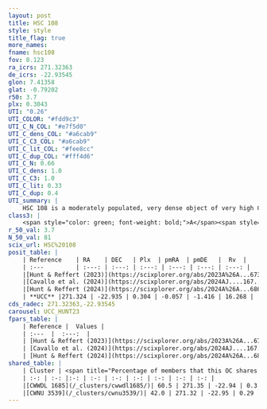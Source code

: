 ```yaml
---
layout: post
title: HSC 108
style: style
title_flag: true
more_names: 
fname: hsc108
fov: 0.123
ra_icrs: 271.32363
de_icrs: -22.93545
glon: 7.41358
glat: -0.79202
r50: 3.7
plx: 0.3043
UTI: "0.26"
UTI_COLOR: "#fdd9c3"
UTI_C_N_COL: "#e7f5d0"
UTI_C_dens_COL: "#a6cab9"
UTI_C_C3_COL: "#a6cab9"
UTI_C_lit_COL: "#fee8cc"
UTI_C_dup_COL: "#fff4d6"
UTI_C_N: 0.66
UTI_C_dens: 1.0
UTI_C_C3: 1.0
UTI_C_lit: 0.33
UTI_C_dup: 0.4
UTI_summary: |
    HSC 108 is a moderately populated, very dense object of very high C3 quality. It was recently reported in the literature.<br><br><span style="color: #99180f; font-weight: bold;">Warning: </span>This is possibly a duplicated object, which shares a significant percentage of members with at least one previously reported entry.
class3: |
    <span style="color: green; font-weight: bold;">A</span><span style="color: green; font-weight: bold;">A</span>
r_50_val: 3.7
N_50_val: 81
scix_url: HSC%20108
posit_table: |
    | Reference    | RA    | DEC   | Plx  | pmRA  | pmDE   |  Rv  |
    | :---         | :---: | :---: | :---: | :---: | :---: | :---: |
    |[Hunt & Reffert (2023)](https://scixplorer.org/abs/2023A%26A...673A.114H) | 271.327 | -22.928 | 0.31 | -0.075 | -1.448 | 16.251 |
    |[Cavallo et al. (2024)](https://scixplorer.org/abs/2024AJ....167...12C) | 271.332 | -22.942 | 0.309 | -- | -- | -- |
    |[Hunt & Reffert (2024)](https://scixplorer.org/abs/2024A%26A...686A..42H) | 271.327 | -22.928 | 0.31 | -0.075 | -1.448 | 16.251 |
    | **UCC** |271.324 | -22.935 | 0.304 | -0.057 | -1.416 | 16.268 | 
cds_radec: 271.32363,-22.93545
carousel: UCC_HUNT23
fpars_table: |
    | Reference |  Values |
    | :---  |  :---:  |
    | [Hunt & Reffert (2023)](https://scixplorer.org/abs/2023A%26A...673A.114H) | `AV50=3.294, diffAV50=2.607, MOD50=12.206, logAge50=8.025` |
    | [Cavallo et al. (2024)](https://scixplorer.org/abs/2024AJ....167...12C) | `AV50=3.23, dMod50=11.73, logAge50=8.46, [Fe/H]50=0.34` |
    | [Hunt & Reffert (2024)](https://scixplorer.org/abs/2024A%26A...686A..42H) | `MassJ=1548.28` |
shared_table: |
    | Cluster | <span title="Percentage of members that this OC shares with the ones listed">%</span>   | RA   | DEC   | Plx   | pmRA  | pmDE  | Rv | UTI |
    | :-: | :-: |:-: | :-: | :-: | :-: | :-: | :-: | :-: |
    |[CWWDL 1685](/_clusters/cwwdl1685/)| 60.5 | 271.35 | -22.94 | 0.3 | -0.1 | -1.47 | 15.66 |0.45 |
    |[CWNU 3539](/_clusters/cwnu3539/)| 42.0 | 271.32 | -22.95 | 0.29 | -0.05 | -1.37 | 37.42 |0.0 |
---
```

